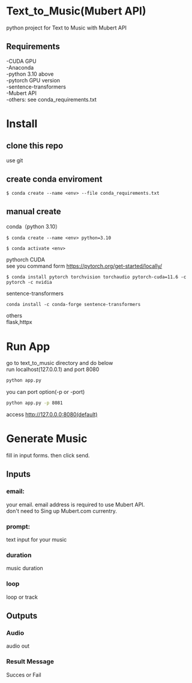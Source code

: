 # Text_to_Music(Mubert API)

python project for Text to Music with Mubert API

## Requirements

-CUDA GPU<br>
-Anaconda<br>
-python 3.10 above<br>
-pytorch GPU version<br>
-sentence-transformers<br>
-Mubert API<br>
-others: see conda_requirements.txt<br>

# Install

## clone this repo

use git

## create conda enviroment

```conda
$ conda create --name <env> --file conda_requirements.txt
```

## manual create

conda（python 3.10）

```conda
$ conda create --name <env> python=3.10
```

```conda
$ conda activate <env>
```

pythorch CUDA<br>
see you command form https://pytorch.org/get-started/locally/

```conda
$ conda install pytorch torchvision torchaudio pytorch-cuda=11.6 -c pytorch -c nvidia
```

sentence-transformers

```conda
conda install -c conda-forge sentence-transformers
```

others<br>
flask,httpx

# Run App

go to text_to_music directory and do below<br>
run localhost(127.0.0.1) and port 8080<br>

```bash
python app.py
```

you can port option(-p or -port)

```bash
python app.py -p 8081
```

access http://127.0.0.0:8080(default)

# Generate Music

fill in input forms. then click send.

## Inputs

### email:

your email. email address is required to use Mubert API. <br>
don't need to Sing up Mubert.com currentry.

### prompt:

text input for your music<br>

### duration

music duration

### loop

loop or track

## Outputs

### Audio

audio out

### Result Message

Succes or Fail
